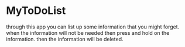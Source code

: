 # MyToDoList
through this app you can list up some information that you might forget. when the information will not be needed then press and hold on the information. then the information will be deleted.
